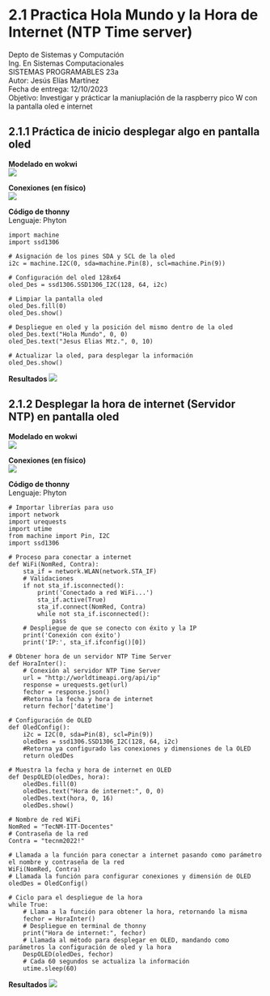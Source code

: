 # 2.1 Practica Hola Mundo y la Hora de Internet (NTP Time server) 
Depto de Sistemas y Computación  
Ing. En Sistemas Computacionales  
SISTEMAS PROGRAMABLES 23a  
Autor: Jesús Elías Martínez  
Fecha de entrega:   12/10/2023  
Objetivo: Investigar y prácticar la maniuplación de la raspberry pico W con la pantalla oled e internet  

## 2.1.1 Práctica de inicio desplegar algo en pantalla oled
**Modelado en wokwi**  
![](Imágenes-Prácticas/modelado.png)  

**Conexiones (en físico)**  
![](Imágenes-Prácticas/ConFis1.jpg) 

**Código de thonny**   
Lenguaje: Phyton
```# Importar las librerías
import machine
import ssd1306

# Asignación de los pines SDA y SCL de la oled
i2c = machine.I2C(0, sda=machine.Pin(8), scl=machine.Pin(9))

# Configuración del oled 128x64
oled_Des = ssd1306.SSD1306_I2C(128, 64, i2c)

# Limpiar la pantalla oled
oled_Des.fill(0)
oled_Des.show()

# Despliegue en oled y la posición del mismo dentro de la oled
oled_Des.text("Hola Mundo", 0, 0)
oled_Des.text("Jesus Elias Mtz.", 0, 10)

# Actualizar la oled, para desplegar la información
oled_Des.show()
```

**Resultados**
![](Imágenes-Prácticas/Res1.jpg)   

## 2.1.2 Desplegar la hora de internet (Servidor NTP) en pantalla oled
**Modelado en wokwi**  
![](Imágenes-Prácticas/modelado1.png)  

**Conexiones (en físico)**  
![](Imágenes-Prácticas/ConFis2.jpg)  

**Código de thonny**   
Lenguaje: Phyton
```
# Importar librerías para uso
import network
import urequests
import utime
from machine import Pin, I2C
import ssd1306

# Proceso para conectar a internet
def WiFi(NomRed, Contra):
    sta_if = network.WLAN(network.STA_IF)
    # Validaciones
    if not sta_if.isconnected():
        print('Conectado a red WiFi...')
        sta_if.active(True)
        sta_if.connect(NomRed, Contra)
        while not sta_if.isconnected():
            pass
    # Despliegue de que se conecto con éxito y la IP
    print('Conexión con éxito')
    print('IP:', sta_if.ifconfig()[0])

# Obtener hora de un servidor NTP Time Server
def HoraInter():
    # Conexión al servidor NTP Time Server
    url = "http://worldtimeapi.org/api/ip"
    response = urequests.get(url)
    fechor = response.json()
    #Retorna la fecha y hora de internet
    return fechor['datetime']

# Configuración de OLED
def OledConfig():
    i2c = I2C(0, sda=Pin(8), scl=Pin(9))
    oledDes = ssd1306.SSD1306_I2C(128, 64, i2c)
    #Retorna ya configurado las conexiones y dimensiones de la OLED
    return oledDes

# Muestra la fecha y hora de internet en OLED
def DespOLED(oledDes, hora):
    oledDes.fill(0)
    oledDes.text("Hora de internet:", 0, 0)
    oledDes.text(hora, 0, 16)
    oledDes.show()

# Nombre de red WiFi
NomRed = "TecNM-ITT-Docentes"
# Contraseña de la red
Contra = "tecnm2022!"  
    
# Llamada a la función para conectar a internet pasando como parámetro el nombre y contraseña de la red
WiFi(NomRed, Contra)
# Llamada la función para configurar conexiones y dimensión de OLED
oledDes = OledConfig()
    
# Ciclo para el despliegue de la hora
while True:
    # Llama a la función para obtener la hora, retornando la misma
    fechor = HoraInter()
    # Despliegue en terminal de thonny
    print("Hora de internet:", fechor)
    # Llamada al método para desplegar en OLED, mandando como parámetros la configuración de oled y la hora
    DespOLED(oledDes, fechor)
    # Cada 60 segundos se actualiza la información
    utime.sleep(60)
```

**Resultados**
![](Imágenes-Prácticas/Res2.jpg) 

